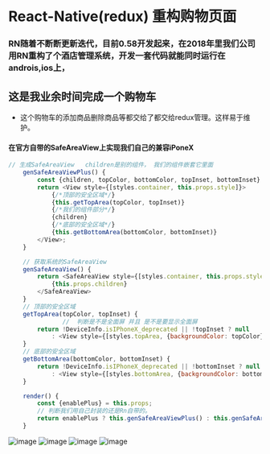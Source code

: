 # React-Native(redux) 重构购物页面

### RN随着不断断更新迭代，目前0.58开发起来，在2018年里我们公司用RN重构了个酒店管理系统，开发一套代码就能同时运行在androis,ios上，

## 这是我业余时间完成一个购物车

- 这个购物车的添加商品删除商品等都交给了都交给redux管理。这样易于维护。

#### 在官方自带的SafeAreaView上实现我们自己的兼容iPoneX
```javascript 1.8
// 生成SafeAreaView   children是别的组件， 我们的组件嵌套它里面
    genSafeAreaViewPlus() {
        const {children, topColor, bottomColor, topInset, bottomInset} = this.props;
        return <View style={[styles.container, this.props.style]}>
            {/*顶部的安全区域*/}
            {this.getTopArea(topColor, topInset)}
            {/*我们的组件部分*/}
            {children}
            {/*底部的安全区域*/}
            {this.getBottomArea(bottomColor, bottomInset)}
        </View>;
    }

    // 获取系统的SafeAreaView
    genSafeAreaView() {
        return <SafeAreaView style={[styles.container, this.props.style]} {...this.props}>
            {this.props.children}
        </SafeAreaView>
    }
    // 顶部的安全区域
    getTopArea(topColor, topInset) {
               //  判断是不是全面屏 并且 是不是要显示全面屏
        return !DeviceInfo.isIPhoneX_deprecated || !topInset ? null
            : <View style={[styles.topArea, {backgroundColor: topColor}]}/>;
    }
    // 底部的安全区域
    getBottomArea(bottomColor, bottomInset) {
        return !DeviceInfo.isIPhoneX_deprecated || !bottomInset ? null
            : <View style={[styles.bottomArea, {backgroundColor: bottomColor}]}/>;
    }

    render() {
        const {enablePlus} = this.props;
        // 判断我们用自己封装的还是Rn自带的。
        return enablePlus ? this.genSafeAreaViewPlus() : this.genSafeAreaView();
    }
``` 

![image](https://github.com/422720735/sell/blob/master/img-folder/ipone6_detail.png)
![image](https://github.com/422720735/sell/blob/master/img-folder/ipone6_detail.png)
![image](https://github.com/422720735/sell/blob/master/img-folder/iponex_index.png)
![image](https://github.com/422720735/sell/blob/master/img-folder/iponex_detail.png)
